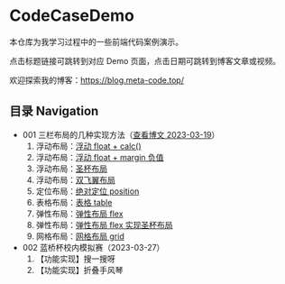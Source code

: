 # CodeCaseDemo

本仓库为我学习过程中的一些前端代码案例演示。

点击标题链接可跳转到对应 Demo 页面，点击日期可跳转到博客文章或视频。

欢迎探索我的博客：https://blog.meta-code.top/

## 目录 Navigation

- 001 三栏布局的几种实现方法（[查看博文 2023-03-19](https://blog.meta-code.top/2023/03/19/2023-52/)）
  1. 浮动布局：[浮动 float + calc()](https://barry-flynn.github.io/CodeCaseDemo/001/1.html)
  2. 浮动布局：[浮动 float + margin 负值](https://barry-flynn.github.io/CodeCaseDemo/001/2.html)
  3. 浮动布局：[圣杯布局](https://barry-flynn.github.io/CodeCaseDemo/001/3.html)
  4. 浮动布局：[双飞翼布局](https://barry-flynn.github.io/CodeCaseDemo/001/4.html)
  5. 定位布局：[绝对定位 position](https://barry-flynn.github.io/CodeCaseDemo/001/5.html)
  6. 表格布局：[表格 table](https://barry-flynn.github.io/CodeCaseDemo/001/6.html)
  7. 弹性布局：[弹性布局 flex](https://barry-flynn.github.io/CodeCaseDemo/001/7.html)
  8. 弹性布局：[弹性布局 flex 实现圣杯布局](https://barry-flynn.github.io/CodeCaseDemo/001/8.html)
  9. 网格布局：[网格布局 grid](https://barry-flynn.github.io/CodeCaseDemo/001/9.html)
- 002 蓝桥杯校内模拟赛（2023-03-27）
  1. 【功能实现】搜一搜呀
  2. 【功能实现】折叠手风琴
